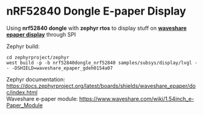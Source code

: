 # nRF52840 Dongle E-paper Display
Using **nrf52840 dongle** with **zephyr rtos** to display stuff on [**waveshare epaper display**](https://www.waveshare.com/e-paper-shield.htm) through SPI  

Zephyr build:  
```
cd zephyrproject/zephyr
west build -p -b nrf52840dongle_nrf52840 samples/subsys/display/lvgl -- -DSHIELD=waveshare_epaper_gdeh0154a07
```
Zephyr documentation:
https://docs.zephyrproject.org/latest/boards/shields/waveshare_epaper/doc/index.html  
Waveshare e-paper module:
https://www.waveshare.com/wiki/1.54inch_e-Paper_Module  
